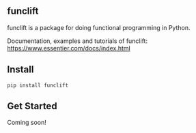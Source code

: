 ## funclift

funclift is a package for doing functional programming in Python.

Documentation, examples and tutorials of funclift: https://www.essentier.com/docs/index.html

## Install

`pip install funclift`

## Get Started

Coming soon!
